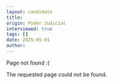 ```yaml
---
layout: candidato
title: 
origin: Poder Judicial
interviewed: true
tags: []
date: 2025-05-01
author: 
---
```


Page not found :(

The requested page could not be found.


